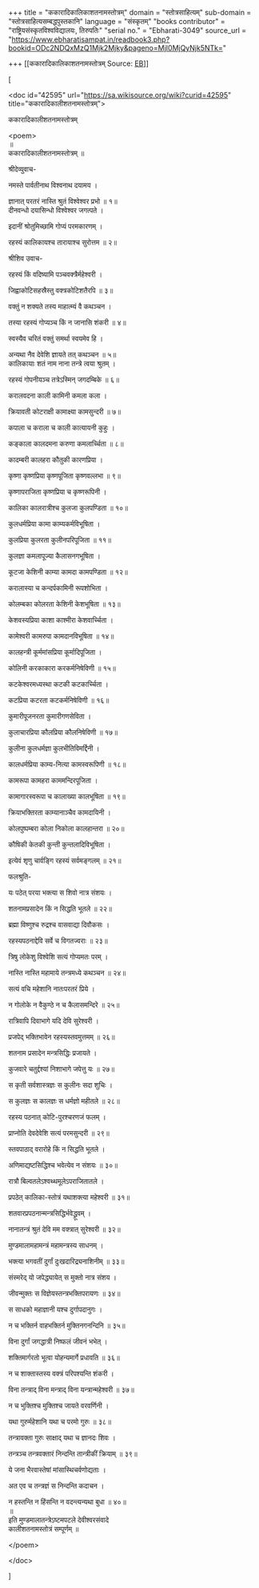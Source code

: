 +++
title = "ककारादिकालिकाशतनामस्तोत्रम्"
domain = "स्तोत्रसाहित्यम्"
sub-domain = "स्तोत्रसाहित्यसम्बद्धपुस्तकानि"
language = "संस्कृतम्"
"books contributor" = "राष्ट्रियसंस्कृतविश्वविद्यालयः, तिरुपतिः"
"serial no." = "Ebharati-3049"
source_url = "https://www.ebharatisampat.in/readbook3.php?bookid=ODc2NDQxMzQ1Mjk2Mjky&pageno=MjI0MjQyNjk5NTk="

+++
[[ककारादिकालिकाशतनामस्तोत्रम्	Source: [EB](https://www.ebharatisampat.in/readbook3.php?bookid=ODc2NDQxMzQ1Mjk2Mjky&pageno=MjI0MjQyNjk5NTk=)]]

\[



\<doc id="42595" url="https://sa.wikisource.org/wiki?curid=42595" title="ककारादिकालीशतनामस्तोत्रम्"\>

ककारादिकालीशतनामस्तोत्रम्

\<poem\>  
॥  
ककारादिकालीशतनामस्तोत्रम् ॥

श्रीदेव्युवाच-

नमस्ते पार्वतीनाथ विश्वनाथ दयामय ।

ज्ञानात् परतरं नास्ति श्रुतं विश्वेश्वर प्रभो ॥ १॥  
दीनवन्धो दयासिन्धो विश्वेश्वर जगत्पते ।

इदानीं श्रोतुमिच्छामि गोप्यं परमकारणम् ।

रहस्यं कालिकायश्च तारायाश्च सुरोत्तम ॥ २॥

श्रीशिव उवाच-

रहस्यं किं वदिष्यामि पञ्चवक्त्रैर्महेश्वरी ।

जिह्वाकोटिसहस्रैस्तु वक्त्रकोटिशतैरपि ॥ ३॥

वक्तुं न शक्यते तस्य माहात्म्यं वै कथञ्चन ।

तस्या रहस्यं गोप्यञ्च किं न जानासि शंकरी ॥ ४॥

स्वस्यैव चरितं वक्तुं समर्था स्वयमेव हि ।

अन्यथा नैव देवेशि ज्ञायते तत् कथञ्चन ॥ ५॥  
कालिकायाः शतं नाम नाना तन्त्रे त्वया श्रुतम् ।

रहस्यं गोपनीयञ्च तत्रेऽस्मिन् जगदम्बिके ॥ ६॥

करालवदना काली कामिनी कमला कला ।

क्रियावती कोटराक्षी कामाक्ष्या कामसुन्दरी ॥ ७॥

कपाला च कराला च काली कात्यायनी कुहुः ।

कङ्काला कालदमना करुणा कमलार्च्चिता ॥ ८॥

कादम्बरी कालहरा कौतुकी कारणप्रिया ।

कृष्णा कृष्णप्रिया कृष्णपूजिता कृष्णवल्लभा ॥ ९॥

कृष्णापराजिता कृष्णप्रिया च कृष्णरूपिनी ।

कालिका कालरात्रीश्च कुलजा कुलपण्डिता ॥ १०॥

कुलधर्मप्रिया कामा काम्यकर्मविभूषिता ।

कुलप्रिया कुलरता कुलीनपरिपूजिता ॥ ११॥

कुलज्ञा कमलापूज्या कैलासनगभूषिता ।

कूटजा केशिनी काम्या कामदा कामपण्डिता ॥ १२॥

करालास्या च कन्दर्पकामिनी रूपशोभिता ।

कोलम्बका कोलरता केशिनी केशभूषिता ॥ १३॥

केशवस्यप्रिया काशा काश्मीरा केशवार्च्चिता ।

कामेश्वरी कामरुपा कामदानविभूषिता ॥ १४॥

कालहन्त्री कूर्ममांसप्रिया कूर्मादिपूजिता ।

कोलिनी करकाकारा करकर्मनिषेविणी ॥ १५॥

कटकेश्वरमध्यस्था कटकी कटकार्च्चिता ।

कटप्रिया कटरता कटकर्मनिषेविणी ॥ १६॥

कुमारीपूजनरता कुमारीगणसेविता ।

कुलाचारप्रिया कौलप्रिया कौलनिषेविणी ॥ १७॥

कुलीना कुलधर्मज्ञा कुलभीतिविमर्द्दिनी ।

कालधर्मप्रिया काम्य-नित्या कामस्वरूपिणी ॥ १८॥

कामरूपा कामहरा काममन्दिरपूजिता ।

कामागारस्वरूपा च कालाख्या कालभूषिता ॥ १९॥

क्रियाभक्तिरता काम्यानाञ्चैव कामदायिनी ।

कोलपुष्पम्बरा कोला निकोला कालहान्तरा ॥ २०॥

कौषिकी केतकी कुन्ती कुन्तलादिविभूषिता ।

इत्येवं शृणु चार्वङ्गि रहस्यं सर्वमङ्गलम् ॥ २१॥

फलश्रुति-

यः पठेत् परया भक्त्या स शिवो नात्र संशयः ।

शतनामप्रसादेन किं न सिद्धति भूतले ॥ २२॥

ब्रह्मा विष्णुश्च रुद्रश्च वासवाद्या दिवौकसः ।

रहस्यपठनाद्देवि सर्वे च विगतज्वराः ॥ २३॥

त्रिषु लोकेशु विश्वेशि सत्यं गोप्यमतः परम् ।

नास्ति नास्ति महामाये तन्त्रमध्ये कथञ्चन ॥ २४॥

सत्यं वचि महेशानि नातःपरतरं प्रिये ।

न गोलोके न वैकुण्ठे न च कैलासमन्दिरे ॥ २५॥

रात्रिवापि दिवाभागे यदि देवि सुरेश्वरी ।

प्रजपेद् भक्तिभावेन रहस्यस्तवमुत्तमम् ॥ २६॥

शतनाम प्रसादेन मन्त्रसिद्धिः प्रजायते ।

कुजवारे चतुर्द्दश्यां निशाभागे जपेत्तु यः ॥ २७॥

स कृती सर्वशास्त्रज्ञः स कुलीनः सदा शुचिः ।

स कुलज्ञः स कालज्ञः स धर्मज्ञो महीतले ॥ २८॥

रहस्य पठनात् कोटि-पुरश्चरणजं फलम् ।

प्राप्नोति देवदेवेशि सत्यं परमसुन्दरी ॥ २९॥

स्तवपाठाद् वरारोहे किं न सिद्धति भूतले ।

अणिमाद्यष्टसिद्धिश्च भवेत्येव न संशयः ॥ ३०॥

रात्रौ बिल्वतलेऽश्वथ्थमूलेऽपराजितातले ।

प्रपठेत् कालिका-स्तोत्रं यथाशक्त्या महेश्वरी ॥ ३१॥

शतवारप्रपठनान्मन्त्रसिद्धिर्भवेद्ध्रूवम् ।

नानातन्त्रं श्रुतं देवि मम वक्त्रात् सुरेश्वरी ॥ ३२॥

मुण्डमालामहामन्त्रं महामन्त्रस्य साधनम् ।

भक्त्या भगवतीं दुर्गां दुःखदारिद्र्यनाशिनीम् ॥ ३३॥

संस्मरेद् यो जपेद्ध्यायेत् स मुक्तो नात्र संशय ।

जीवन्मुक्तः स विज्ञेयस्तन्त्रभक्तिपरायणः ॥ ३४॥

स साधको महाज्ञानी यश्च दुर्गापदानुगः ।

न च भक्तिर्न वाहभक्तिर्न मुक्तिनगनन्दिनि ॥ ३५॥

विना दुर्गां जगद्धात्री निष्फलं जीवनं भभेत् ।

शक्तिमार्गरतो भूत्वा योहन्यमार्गे प्रधावति ॥ ३६॥

न च शाक्तास्तस्य वक्त्रं परिपश्यन्ति शंकरी ।

विना तन्त्राद् विना मन्त्राद् विना यन्त्रान्महेश्वरी ॥ ३७॥

न च भुक्तिश्च मुक्तिश्च जायते वरवर्णिनी ।

यथा गुरुर्महेशानि यथा च परमो गुरुः ॥ ३८॥

तन्त्रावक्ता गुरुः साक्षाद् यथा च ज्ञानदः शिवः ।

तन्त्रञ्च तन्त्रवक्तारं निन्दन्ति तान्त्रीकीं क्रियाम् ॥ ३९॥

ये जना भैरवास्तेषां मांसास्थिचर्वणोद्यताः ।

अत एव च तन्त्रज्ञं स निन्दन्ति कदाचन ।

न हस्तन्ति न हिंसन्ति न वदन्त्यन्यथा बुधा ॥ ४०॥  
॥  
इति मुण्डमालातन्त्रेऽष्टमपटले देवीश्वरसंवादे  
कालीशतनामस्तोत्रं सम्पूर्णम् ॥

\</poem\>

\</doc\>


\]
